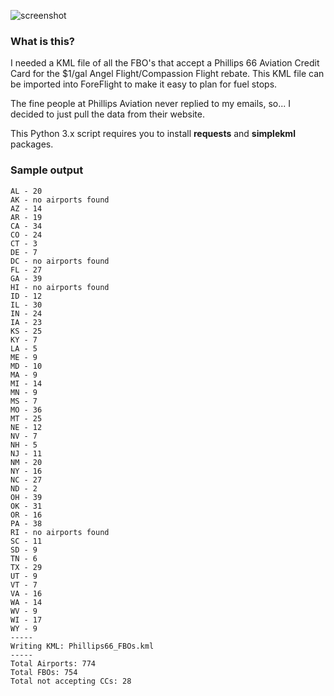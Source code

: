 ![screenshot](https://user-images.githubusercontent.com/284929/89095092-f5739c00-d38f-11ea-8b0f-32fb662e2a14.jpeg)


### What is this?


I needed a KML file of all the FBO's that accept a Phillips 66 Aviation Credit Card for the $1/gal Angel Flight/Compassion Flight rebate. This KML file can be imported into ForeFlight to make it easy to plan for fuel stops.

The fine people at Phillips Aviation never replied to my emails, so... I decided to just pull the data from their website.

This Python 3.x script requires you to install **requests** and **simplekml** packages.


### Sample output


    AL - 20
    AK - no airports found
    AZ - 14
    AR - 19
    CA - 34
    CO - 24
    CT - 3
    DE - 7
    DC - no airports found
    FL - 27
    GA - 39
    HI - no airports found
    ID - 12
    IL - 30
    IN - 24
    IA - 23
    KS - 25
    KY - 7
    LA - 5
    ME - 9
    MD - 10
    MA - 9
    MI - 14
    MN - 9
    MS - 7
    MO - 36
    MT - 25
    NE - 12
    NV - 7
    NH - 5
    NJ - 11
    NM - 20
    NY - 16
    NC - 27
    ND - 2
    OH - 39
    OK - 31
    OR - 16
    PA - 38
    RI - no airports found
    SC - 11
    SD - 9
    TN - 6
    TX - 29
    UT - 9
    VT - 7
    VA - 16
    WA - 14
    WV - 9
    WI - 17
    WY - 9
    -----
    Writing KML: Phillips66_FBOs.kml
    -----
    Total Airports: 774
    Total FBOs: 754
    Total not accepting CCs: 28
